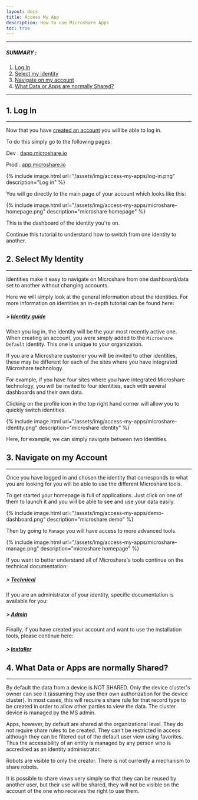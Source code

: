 ```yaml
---
layout: docs
title: Access My App
description: How to use Microshare Apps
toc: true
---
```


---------------------------------------

##### SUMMARY : 

1. [Log In](./#1-log-in)
2. [Select my identity](./#2-select-my-identity)
3. [Navigate on my account](./#3-navigate-on-my-account)
4. [What Data or Apps are normally Shared?](./#4-what-data-or-apps-are-normally-shared)

---------------------------------------


## 1. Log In
---------------------------------------

Now that you have [created an account](../create-an-account) you will be able to log in.

To do this simply go to the following pages: 

Dev : [dapp.microshare.io](https://dapp.microshare.io/login)

Prod : [app.microshare.io](https://app.microshare.io/login)

{% include image.html url="/assets/img/access-my-apps/log-in.png" description="Log in" %}

You will go directly to the main page of your account which looks like this: 

{% include image.html url="/assets/img/access-my-apps/microshare-homepage.png" description="microshare homepage" %}

This is the dashboard of the identity you're on. 

Continue this tutorial to understand how to switch from one identity to another. 

## 2. Select My Identity
---------------------------------------

Identities make it easy to navigate on Microshare from one dashboard/data set to another without changing accounts. 

Here we will simply look at the general information about the identities. For more information on identities an in-depth tutorial can be found here: 

##### > [Identity guide](../../../technical/microshare-platform-advanced/identity-guide)

When you log in, the identity will be the your most recently active one. 
When creating an account, you were simply added to the `Microshare Default` identity. This one is unique to your organization. 

If you are a Microshare customer you will be invited to other identities, these may be different for each of the sites where you have integrated Microshare technology. 

For example, if you have four sites where you have integrated Microshare technology, you will be invited to four identities, each with several dashboards and their own data.

Clicking on the profile icon in the top right hand corner will allow you to quickly switch identities.  

{% include image.html url="/assets/img/access-my-apps/microshare-identity.png" description="microshare identity" %}

Here, for example, we can simply navigate between two identities.


## 3. Navigate on my Account
---------------------------------------

Once you have logged in and chosen the identity that corresponds to what you are looking for you will be able to use the different Microshare tools. 

To get started your homepage is full of applications. Just click on one of them to launch it and you will be able to see and use your data easily.

{% include image.html url="/assets/img/access-my-apps/demo-dashboard.png" description="microshare demo" %}

Then by going to `Manage` you will have access to more advanced tools.  

{% include image.html url="/assets/img/access-my-apps/microshare-manage.png" description="microshare homepage" %}

If you want to better understand all of Microshare's tools continue on the technical documentation:

##### > [Technical](../../../technical/quick-start/overview)

If you are an administrator of your identity, specific documentation is available for you: 

##### > [Admin](/docs/2/admin/admin-management/overview/)

Finally, if you have created your account and want to use the installation tools, please continue here: 

##### > [Installer](/docs/2/installer/quick-start/overview/)


## 4. What Data or Apps are normally Shared?
---------------------------------------

By default the data from a device is NOT SHARED. Only the device cluster's owner can see it (assuming they use their own authorization for the device cluster). In most cases, this will require a share rule for that record type to be created in order to allow other parties to view the data. The cluster device is managed by the MS admin.

Apps, however, by default are shared at the organizational level. They do not require share rules to be created. They can't be restricted in access although they can be filtered out of the default user view using favorites. Thus the accessibility of an entity is managed by any person who is accredited as an identity administrator.

Robots are visible to only the creator. There is not currently a mechanism to share robots. 

It is possible to share views very simply so that they can be reused by another user, but their use will be shared, they will not be visible on the account of the one who receives the right to use them. 

